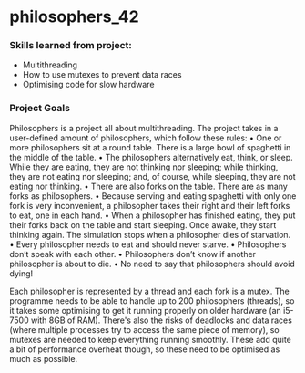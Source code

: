 # philosophers_42

### Skills learned from project:
- Multithreading
- How to use mutexes to prevent data races
- Optimising code for slow hardware

### Project Goals
Philosophers is a project all about multithreading. The project takes in a user-defined amount of philosophers, which follow these rules:
• One or more philosophers sit at a round table.
There is a large bowl of spaghetti in the middle of the table.
• The philosophers alternatively eat, think, or sleep.
While they are eating, they are not thinking nor sleeping;
while thinking, they are not eating nor sleeping;
and, of course, while sleeping, they are not eating nor thinking.
• There are also forks on the table. There are as many forks as philosophers.
• Because serving and eating spaghetti with only one fork is very inconvenient, a
philosopher takes their right and their left forks to eat, one in each hand.
• When a philosopher has finished eating, they put their forks back on the table and
start sleeping. Once awake, they start thinking again. The simulation stops when
a philosopher dies of starvation.
• Every philosopher needs to eat and should never starve.
• Philosophers don’t speak with each other.
• Philosophers don’t know if another philosopher is about to die.
• No need to say that philosophers should avoid dying!

Each philosopher is represented by a thread and each fork is a mutex. The programme needs to be able to handle up to 200 philosophers (threads), so it takes some optimising to get it running properly on older hardware (an i5-7500 with 8GB of RAM). There's also the risks of deadlocks and data races (where multiple processes try to access the same piece of memory), so mutexes are needed to keep everything running smoothly. These add quite a bit of performance overheat though, so these need to be optimised as much as possible.

